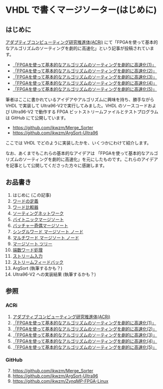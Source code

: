 
# VHDL で書くマージソーター(はじめに)



## はじめに


[アダプティブコンピューティング研究推進体(ACRi)] にて「FPGAを使って基本的なアルゴリズムのソーティングを劇的に高速化」という記事が投稿されています。

*  [「FPGAを使って基本的なアルゴリズムのソーティングを劇的に高速化(1)」] 
*  [「FPGAを使って基本的なアルゴリズムのソーティングを劇的に高速化(2)」] 
*  [「FPGAを使って基本的なアルゴリズムのソーティングを劇的に高速化(3)」] 
*  [「FPGAを使って基本的なアルゴリズムのソーティングを劇的に高速化(4)」] 
*  [「FPGAを使って基本的なアルゴリズムのソーティングを劇的に高速化(5)」] 



筆者はここに書かれているアイデアやアルゴリズムに興味を持ち、勝手ながらVHDL で実装して Ultra96-V2で実行してみました。VHDL のソースコードおよび Ultra96-V2 で動作する FPGA ビットストリームファイルとテストプログラムは GitHub にて公開しています。

*  https://github.com/ikwzm/Merge_Sorter
*  https://github.com/ikwzm/ArgSort-Ultra96



ここでは VHDL でどのように実装したかを、いくつかにわけて紹介します。



なお、あくまでもこれらの基本的なアイデアは 「FPGAを使って基本的なアルゴリズムのソーティングを劇的に高速化」を元にしたものです。これらのアイデアを記事として公開してくださった方々に感謝します。




## お品書き


1. はじめに (この記事)
2. [ワードの定義]
3. [ワード比較器]
4. [ソーティングネットワーク]
5. [バイトニックマージソート]
6. [バッチャー奇偶マージソート]
7. [シングルワード マージソート ノード]
8. [マルチワード マージソート ノード]
9. [マージソート ツリー]
10. [端数ワード処理]
11. [ストリーム入力]
12. [ストリームフィードバック]
13. ArgSort (執筆するかも？) 
14. Ultra96-V2 への実装結果 (執筆するかも？)


## 参照



### ACRi


1. [アダプティブコンピューティング研究推進体(ACRi)]
2. [「FPGAを使って基本的なアルゴリズムのソーティングを劇的に高速化(1)」] 
3. [「FPGAを使って基本的なアルゴリズムのソーティングを劇的に高速化(2)」] 
4. [「FPGAを使って基本的なアルゴリズムのソーティングを劇的に高速化(3)」] 
5. [「FPGAを使って基本的なアルゴリズムのソーティングを劇的に高速化(4)」] 
6. [「FPGAを使って基本的なアルゴリズムのソーティングを劇的に高速化(5)」] 


### GitHub


7. https://github.com/ikwzm/Merge_Sorter
8. https://github.com/ikwzm/ArgSort-Ultra96
9. https://github.com/ikwzm/ZynqMP-FPGA-Linux


[はじめに]: ./01_introduction.md "はじめに"
[ワードの定義]: ./02_word_package.md "ワードの定義"
[ワード比較器]: ./03_word_compare.md "ワード比較器"
[ソーティングネットワーク]: ./04_sorting_network.md "ソーティングネットワーク"
[バイトニックマージソート]: ./05_bitonic_sorter.md "バイトニックマージソート"
[バッチャー奇偶マージソート]: ./06_oddeven_sorter.md "バッチャー奇偶マージソート"
[シングルワード マージソート ノード]: ./07_merge_sort_node_single.md "シングルワード マージソート ノード"
[マルチワード マージソート ノード]: ./08_merge_sort_node_multi.md "マルチワード マージソート ノード"
[マージソート ツリー]: ./09_merge_sort_tree.md "マージソート ツリー"
[端数ワード処理]: ./10_merge_sort_core_1.md "端数ワード処理"
[ストリーム入力]: ./11_merge_sort_core_2.md "ストリーム入力"
[ストリームフィードバック]: ./12_merge_sort_core_3.md "ストリームフィードバック"
[ACRi]: https://www.acri.c.titech.ac.jp/wp "アダプティブコンピューティング研究推進体(ACRi)"
[アダプティブコンピューティング研究推進体(ACRi)]: https://www.acri.c.titech.ac.jp/wp "アダプティブコンピューティング研究推進体(ACRi)"
[「FPGAを使って基本的なアルゴリズムのソーティングを劇的に高速化(1)」]: https://www.acri.c.titech.ac.jp/wordpress/archives/132 "「FPGAを使って基本的なアルゴリズムのソーティングを劇的に高速化(1)」"
[「FPGAを使って基本的なアルゴリズムのソーティングを劇的に高速化(2)」]: https://www.acri.c.titech.ac.jp/wordpress/archives/501 "「FPGAを使って基本的なアルゴリズムのソーティングを劇的に高速化(2)」"
[「FPGAを使って基本的なアルゴリズムのソーティングを劇的に高速化(3)」]: https://www.acri.c.titech.ac.jp/wordpress/archives/2393 "「FPGAを使って基本的なアルゴリズムのソーティングを劇的に高速化(3)」"
[「FPGAを使って基本的なアルゴリズムのソーティングを劇的に高速化(4)」]: https://www.acri.c.titech.ac.jp/wordpress/archives/3888 "「FPGAを使って基本的なアルゴリズムのソーティングを劇的に高速化(4)」"
[「FPGAを使って基本的なアルゴリズムのソーティングを劇的に高速化(5)」]: https://www.acri.c.titech.ac.jp/wordpress/archives/4713 "「FPGAを使って基本的なアルゴリズムのソーティングを劇的に高速化(5)」"
